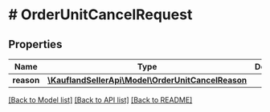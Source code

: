 # # OrderUnitCancelRequest

## Properties

Name | Type | Description | Notes
------------ | ------------- | ------------- | -------------
**reason** | [**\KauflandSellerApi\Model\OrderUnitCancelReason**](OrderUnitCancelReason.md) |  |

[[Back to Model list]](../../README.md#models) [[Back to API list]](../../README.md#endpoints) [[Back to README]](../../README.md)
